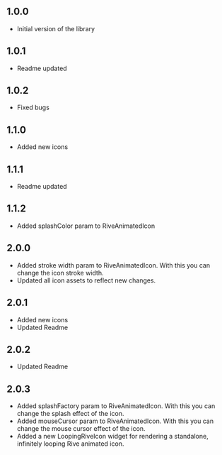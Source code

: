## 1.0.0

* Initial version of the library

## 1.0.1

* Readme updated

## 1.0.2

* Fixed bugs

## 1.1.0

* Added new icons

## 1.1.1

* Readme updated

## 1.1.2

* Added splashColor param to RiveAnimatedIcon

## 2.0.0

* Added stroke width param to RiveAnimatedIcon. With this you can change the icon stroke width.
* Updated all icon assets to reflect new changes.

## 2.0.1

* Added new icons
* Updated Readme

## 2.0.2

* Updated Readme

## 2.0.3

* Added splashFactory param to RiveAnimatedIcon. With this you can change the splash effect of the icon.
* Added mouseCursor param to RiveAnimatedIcon. With this you can change the mouse cursor effect of the icon.
* Added a new LoopingRiveIcon widget for rendering a standalone, infinitely looping Rive animated icon.
